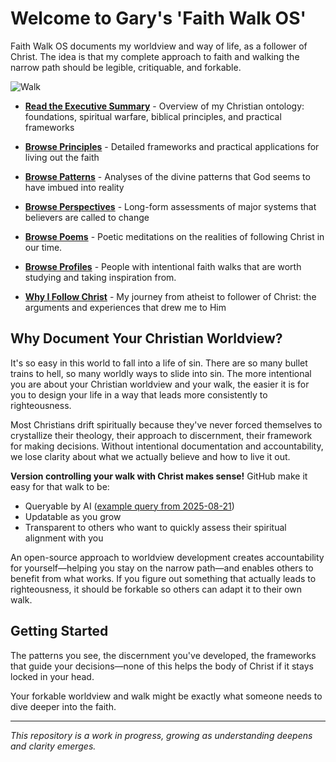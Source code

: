 # Welcome to Gary's 'Faith Walk OS'

Faith Walk OS documents my worldview and way of life, as a follower of Christ. The idea is that my complete approach to faith and walking the narrow path should be legible, critiquable, and forkable.

![Walk](artworks/walk.png)

- **[Read the Executive Summary](christian-ontology_executive-summary.md)** - Overview of my Christian ontology: foundations, spiritual warfare, biblical principles, and practical frameworks

- **[Browse Principles](principles/)** - Detailed frameworks and practical applications for living out the faith

- **[Browse Patterns](patterns/)** - Analyses of the divine patterns that God seems to have imbued into reality

- **[Browse Perspectives](perspectives/)** - Long-form assessments of major systems that believers are called to change

- **[Browse Poems](poems/)** - Poetic meditations on the realities of following Christ in our time.

- **[Browse Profiles](profiles/)** - People with intentional faith walks that are worth studying and taking inspiration from.

- **[Why I Follow Christ](why-i-follow-christ.md)** - My journey from atheist to follower of Christ: the arguments and experiences that drew me to Him

## Why Document Your Christian Worldview?

It's so easy in this world to fall into a life of sin. There are so many bullet trains to hell, so many worldly ways to slide into sin. The more intentional you are about your Christian worldview and your walk, the easier it is for you to design your life in a way that leads more consistently to righteousness.

Most Christians drift spiritually because they've never forced themselves to crystallize their theology, their approach to discernment, their framework for making decisions. Without intentional documentation and accountability, we lose clarity about what we actually believe and how to live it out.

**Version controlling your walk with Christ makes sense!** GitHub make it easy for that walk to be:
- Queryable by AI ([example query from 2025-08-21](https://www.perplexity.ai/search/solely-given-this-https-github-do4pkDULQXqv6jpHT.wXvQ))
- Updatable as you grow  
- Transparent to others who want to quickly assess their spiritual alignment with you

An open-source approach to worldview development creates accountability for yourself—helping you stay on the narrow path—and enables others to benefit from what works. If you figure out something that actually leads to righteousness, it should be forkable so others can adapt it to their own walk.

## Getting Started

The patterns you see, the discernment you've developed, the frameworks that guide your decisions—none of this helps the body of Christ if it stays locked in your head.

Your forkable worldview and walk might be exactly what someone needs to dive deeper into the faith.

---

*This repository is a work in progress, growing as understanding deepens and clarity emerges.*
